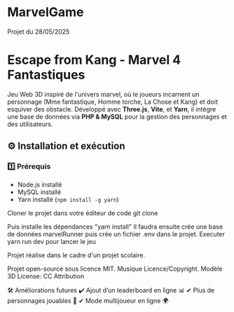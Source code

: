 # MarvelGame
Projet du 28/05/2025
#  Escape from Kang - Marvel 4 Fantastiques 

Jeu Web 3D inspiré de l'univers marvel, où le joueurs incarnent un personnage (Mme fantastique, Homme torche, La Chose et Kang)  et doit esquiver des obstacle. Développé avec **Three.js**, **Vite**, et **Yarn**, 
il intègre une base de données via **PHP & MySQL** pour la gestion des personnages et des utilisateurs.

## ⚙️ **Installation et exécution**

### **1️⃣ Prérequis**
- Node.js installé 
- MySQL installé
- Yarn installé (`npm install -g yarn`)

Cloner le projet dans votre éditeur de code 
git clone 

Puis installe les dépendances "yarn install" 
Il faudra ensuite crée une base de données marvelRunner
puis crée un fichier .env dans le projet. 
Executer yarn run dev pour lancer le jeu

Projet réalise dans le cadre d'un projet scolaire. 

Projet open-source sous licence MIT. 
Musique Licence/Copyright. 
Modèle 3D License:
CC Attribution 

🛠 Améliorations futures
✔ Ajout d’un leaderboard en ligne 📊
✔ Plus de personnages jouables 👾
✔ Mode multijoueur en ligne 🌍
